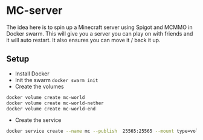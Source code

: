 # MC-server

The idea here is to spin up a Minecraft server using Spigot and MCMMO in Docker swarm. This will give you a server you can play on with friends and it will auto restart. It also ensures you can move it / back it up.

## Setup
- Install Docker
- Init the swarm `docker swarm init`
- Create the volumes
```bash
docker volume create mc-world
docker volume create mc-world-nether
docker volume create mc-world-end
```
- Create the service
```bash
docker service create --name mc --publish  25565:25565 --mount type=volume,source=mc-world,destination=/mc/world --mount type=volume,source=mc-world-nether,destination=/mc/world_nether --mount type=volume,source=mc-world-end,destination=/mc/world_the_end just1689/mc-server:1
```

